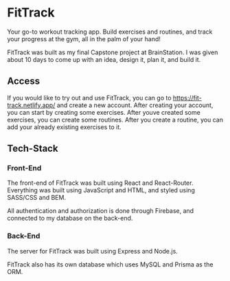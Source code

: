 # FitTrack

Your go-to workout tracking app. Build exercises and routines, and track your progress at the gym, all in the palm of your hand!

FitTrack was built as my final Capstone project at BrainStation. I was given about 10 days to come up with an idea, design it, plan it, and build it. 

## Access

If you would like to try out and use FitTrack, you can go to https://fit-track.netlify.app/ and create a new account. After creating your account, you can start by creating some exercises. After youve created some exercises, you can create some routines. After you create a routine, you can add your already existing exercises to it.

## Tech-Stack

### Front-End

The front-end of FitTrack was built using React and React-Router. Everything was built using JavaScript and HTML, and styled using SASS/CSS and BEM.

All authentication and authorization is done through Firebase, and connected to my database on the back-end.

### Back-End

The server for FitTrack was built using Express and Node.js.

FitTrack also has its own database which uses MySQL and Prisma as the ORM.
